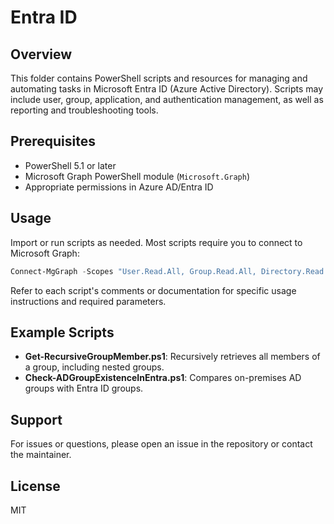 # Entra ID

## Overview
This folder contains PowerShell scripts and resources for managing and automating tasks in Microsoft Entra ID (Azure Active Directory). Scripts may include user, group, application, and authentication management, as well as reporting and troubleshooting tools.

## Prerequisites
- PowerShell 5.1 or later
- Microsoft Graph PowerShell module (`Microsoft.Graph`)
- Appropriate permissions in Azure AD/Entra ID

## Usage
Import or run scripts as needed. Most scripts require you to connect to Microsoft Graph:
```powershell
Connect-MgGraph -Scopes "User.Read.All, Group.Read.All, Directory.Read.All"
```

Refer to each script's comments or documentation for specific usage instructions and required parameters.

## Example Scripts
- **Get-RecursiveGroupMember.ps1**: Recursively retrieves all members of a group, including nested groups.
- **Check-ADGroupExistenceInEntra.ps1**: Compares on-premises AD groups with Entra ID groups.

## Support
For issues or questions, please open an issue in the repository or contact the maintainer.

## License
MIT